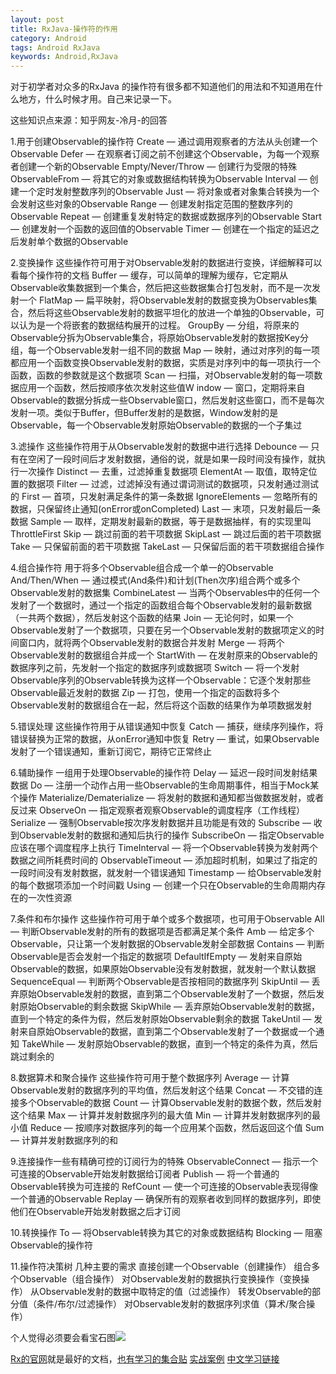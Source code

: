 ```yaml
---
layout: post
title: RxJava-操作符的作用
category: Android
tags: Android RxJava
keywords: Android,RxJava
---
```


对于初学者对众多的RxJava 的操作符有很多都不知道他们的用法和不知道用在什么地方，什么时候才用。自己来记录一下。

这些知识点来源：知乎网友-冷月-的回答

1.用于创建Observable的操作符
	Create — 通过调用观察者的方法从头创建一个Observable
	Defer — 在观察者订阅之前不创建这个Observable，为每一个观察者创建一个新的Observable
	Empty/Never/Throw — 创建行为受限的特殊ObservableFrom — 将其它的对象或数据结构转换为Observable
	Interval — 创建一个定时发射整数序列的Observable
	Just — 将对象或者对象集合转换为一个会发射这些对象的Observable
	Range — 创建发射指定范围的整数序列的Observable
	Repeat — 创建重复发射特定的数据或数据序列的Observable
	Start — 创建发射一个函数的返回值的Observable
	Timer — 创建在一个指定的延迟之后发射单个数据的Observable

2.变换操作
这些操作符可用于对Observable发射的数据进行变换，详细解释可以看每个操作符的文档
	Buffer — 缓存，可以简单的理解为缓存，它定期从Observable收集数据到一个集合，然后把这些数据集合打包发射，而不是一次发射一个
	FlatMap — 扁平映射，将Observable发射的数据变换为Observables集合，然后将这些Observable发射的数据平坦化的放进一个单独的Observable，可以认为是一个将嵌套的数据结构展开的过程。
	GroupBy — 分组，将原来的Observable分拆为Observable集合，将原始Observable发射的数据按Key分组，每一个Observable发射一组不同的数据
	Map — 映射，通过对序列的每一项都应用一个函数变换Observable发射的数据，实质是对序列中的每一项执行一个函数，函数的参数就是这个数据项
	Scan — 扫描，对Observable发射的每一项数据应用一个函数，然后按顺序依次发射这些值W
	indow — 窗口，定期将来自Observable的数据分拆成一些Observable窗口，然后发射这些窗口，而不是每次发射一项。类似于Buffer，但Buffer发射的是数据，Window发射的是Observable，每一个Observable发射原始Observable的数据的一个子集过

3.滤操作
这些操作符用于从Observable发射的数据中进行选择
	Debounce — 只有在空闲了一段时间后才发射数据，通俗的说，就是如果一段时间没有操作，就执行一次操作
	Distinct — 去重，过滤掉重复数据项
	ElementAt — 取值，取特定位置的数据项
	Filter — 过滤，过滤掉没有通过谓词测试的数据项，只发射通过测试的
	First — 首项，只发射满足条件的第一条数据
	IgnoreElements — 忽略所有的数据，只保留终止通知(onError或onCompleted)
	Last — 末项，只发射最后一条数据
	Sample — 取样，定期发射最新的数据，等于是数据抽样，有的实现里叫ThrottleFirst
	Skip — 跳过前面的若干项数据
	SkipLast — 跳过后面的若干项数据
	Take — 只保留前面的若干项数据
	TakeLast — 只保留后面的若干项数据组合操作
	
4.组合操作符
用于将多个Observable组合成一个单一的Observable
	And/Then/When — 通过模式(And条件)和计划(Then次序)组合两个或多个Observable发射的数据集
	CombineLatest — 当两个Observables中的任何一个发射了一个数据时，通过一个指定的函数组合每个Observable发射的最新数据（一共两个数据），然后发射这个函数的结果
	Join — 无论何时，如果一个Observable发射了一个数据项，只要在另一个Observable发射的数据项定义的时间窗口内，就将两个Observable发射的数据合并发射
	Merge — 将两个Observable发射的数据组合并成一个
	StartWith — 在发射原来的Observable的数据序列之前，先发射一个指定的数据序列或数据项
	Switch — 将一个发射Observable序列的Observable转换为这样一个Observable：它逐个发射那些Observable最近发射的数据
	Zip — 打包，使用一个指定的函数将多个Observable发射的数据组合在一起，然后将这个函数的结果作为单项数据发射
	
5.错误处理
	这些操作符用于从错误通知中恢复
	Catch — 捕获，继续序列操作，将错误替换为正常的数据，从onError通知中恢复
	Retry — 重试，如果Observable发射了一个错误通知，重新订阅它，期待它正常终止

6.辅助操作
一组用于处理Observable的操作符
	Delay — 延迟一段时间发射结果数据
	Do — 注册一个动作占用一些Observable的生命周期事件，相当于Mock某个操作
	Materialize/Dematerialize — 将发射的数据和通知都当做数据发射，或者反过来
	ObserveOn — 指定观察者观察Observable的调度程序（工作线程）
	Serialize — 强制Observable按次序发射数据并且功能是有效的
	Subscribe — 收到Observable发射的数据和通知后执行的操作
	SubscribeOn — 指定Observable应该在哪个调度程序上执行
	TimeInterval — 将一个Observable转换为发射两个数据之间所耗费时间的
	ObservableTimeout — 添加超时机制，如果过了指定的一段时间没有发射数据，就发射一个错误通知
	Timestamp — 给Observable发射的每个数据项添加一个时间戳
	Using — 创建一个只在Observable的生命周期内存在的一次性资源
	
7.条件和布尔操作
这些操作符可用于单个或多个数据项，也可用于Observable
	All — 判断Observable发射的所有的数据项是否都满足某个条件
	Amb — 给定多个Observable，只让第一个发射数据的Observable发射全部数据
	Contains — 判断Observable是否会发射一个指定的数据项
	DefaultIfEmpty — 发射来自原始Observable的数据，如果原始Observable没有发射数据，就发射一个默认数据
	SequenceEqual — 判断两个Observable是否按相同的数据序列
	SkipUntil — 丢弃原始Observable发射的数据，直到第二个Observable发射了一个数据，然后发射原始Observable的剩余数据
	SkipWhile — 丢弃原始Observable发射的数据，直到一个特定的条件为假，然后发射原始Observable剩余的数据
	TakeUntil — 发射来自原始Observable的数据，直到第二个Observable发射了一个数据或一个通知
	TakeWhile — 发射原始Observable的数据，直到一个特定的条件为真，然后跳过剩余的
	
8.数据算术和聚合操作
这些操作符可用于整个数据序列
	Average — 计算Observable发射的数据序列的平均值，然后发射这个结果
	Concat — 不交错的连接多个Observable的数据
	Count — 计算Observable发射的数据个数，然后发射这个结果
	Max — 计算并发射数据序列的最大值
	Min — 计算并发射数据序列的最小值
	Reduce — 按顺序对数据序列的每一个应用某个函数，然后返回这个值
	Sum — 计算并发射数据序列的和
	
9.连接操作一些有精确可控的订阅行为的特殊
	ObservableConnect — 指示一个可连接的Observable开始发射数据给订阅者
	Publish — 将一个普通的Observable转换为可连接的
	RefCount — 使一个可连接的Observable表现得像一个普通的Observable
	Replay — 确保所有的观察者收到同样的数据序列，即使他们在Observable开始发射数据之后才订阅
	
10.转换操作
	To — 将Observable转换为其它的对象或数据结构
	Blocking — 阻塞Observable的操作符
	
11.操作符决策树
	几种主要的需求
	直接创建一个Observable（创建操作）
	组合多个Observable（组合操作）
	对Observable发射的数据执行变换操作（变换操作）
	从Observable发射的数据中取特定的值（过滤操作）
	转发Observable的部分值（条件/布尔/过滤操作）
	对Observable发射的数据序列求值（算术/聚合操作）
	
个人觉得必须要会看宝石图![](http://reactivex.io/assets/operators/legend.png) 

[Rx的官网](http://link.zhihu.com/?target=http%3A//reactivex.io/)就是最好的文档，[也有学习的集合贴](http://link.zhihu.com/?target=http%3A//reactivex.io/tutorials.html)
[实战案例](https://github.com/kaushikgopal/RxJava-Android-Samples)
[中文学习链接](https://github.com/lzyzsd/Awesome-RxJava)



